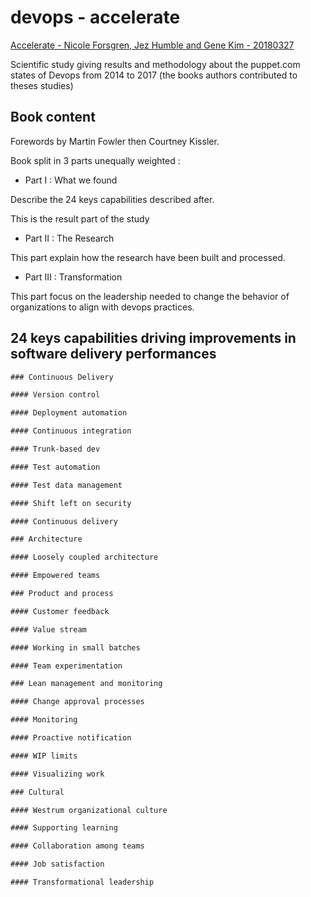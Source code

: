 # devops - accelerate

[Accelerate - Nicole Forsgren, Jez Humble and Gene Kim - 20180327](https://itrevolution.com/book/accelerate/)

Scientific study giving results and methodology about the puppet.com states of Devops from 2014 to 2017 (the books authors contributed to theses studies)

## Book content

Forewords by Martin Fowler then Courtney Kissler.

Book split in 3 parts unequally weighted :

- Part I : What we found

Describe the 24 keys capabilities described after.

This is the result part of the study

- Part II : The Research

This part explain how the research have been built and processed.

- Part III : Transformation

This part focus on the leadership needed to change the behavior of organizations to align with devops practices.

## 24 keys capabilities driving improvements in software delivery performances

```txt
### Continuous Delivery

#### Version control

#### Deployment automation

#### Continuous integration

#### Trunk-based dev

#### Test automation

#### Test data management

#### Shift left on security

#### Continuous delivery

### Architecture

#### Loosely coupled architecture

#### Empowered teams

### Product and process

#### Customer feedback

#### Value stream

#### Working in small batches

#### Team experimentation

### Lean management and monitoring

#### Change approval processes

#### Monitoring

#### Proactive notification

#### WIP limits

#### Visualizing work

### Cultural

#### Westrum organizational culture

#### Supporting learning

#### Collaboration among teams

#### Job satisfaction

#### Transformational leadership
```
